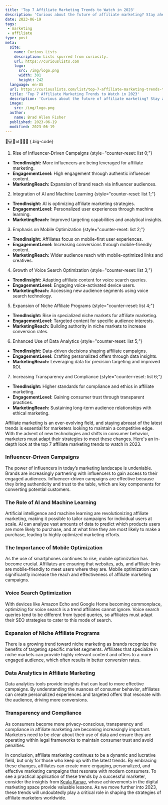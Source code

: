 ```yaml
---
title: 'Top 7 Affiliate Marketing Trends to Watch in 2023'
description: 'Curious about the future of affiliate marketing? Stay ahead with our insights on the top 7 trends shaping the industry in 2023.'
date: 2023-06-19
tags:
 - marketing
 - affiliate
type: post
meta:
  site:
    name: Curious Lists
    description: Lists spurred from curiosity.
    url: https://curiouslists.com
    logo:
      src: /img/logo.png
      width: 301
      height: 242
  language: en-US
  url: https://curiouslists.com/list/top-7-affiliate-marketing-trends-to-watch-in-2023
  title: 'Top 7 Affiliate Marketing Trends to Watch in 2023'
  description: 'Curious about the future of affiliate marketing? Stay ahead with our insights on the top 7 trends shaping the industry in 2023.'
  image:
    src: /img/logo.png
  author:
    name: Brad Allen Fisher
  published: 2023-06-19
  modified: 2023-06-19
---
```



📱💻🌐📊🤖🔗💲 {.big-code}

1. Rise of Influencer-Driven Campaigns {style="counter-reset: list 0;"}
  - **TrendInsight:** More influencers are being leveraged for affiliate marketing.
  - **EngagementLevel:** High engagement through authentic influencer content.
  - **MarketingReach:** Expansion of brand reach via influencer audiences.

2. Integration of AI and Machine Learning {style="counter-reset: list 1;"}
  - **TrendInsight:** AI is optimizing affiliate marketing strategies.
  - **EngagementLevel:** Personalized user experiences through machine learning.
  - **MarketingReach:** Improved targeting capabilities and analytical insights.

3. Emphasis on Mobile Optimization {style="counter-reset: list 2;"}
  - **TrendInsight:** Affiliates focus on mobile-first user experiences.
  - **EngagementLevel:** Increasing conversions through mobile-friendly content.
  - **MarketingReach:** Wider audience reach with mobile-optimized links and creatives.

4. Growth of Voice Search Optimization {style="counter-reset: list 3;"}
  - **TrendInsight:** Adapting affiliate content for voice search queries.
  - **EngagementLevel:** Engaging voice-activated device users.
  - **MarketingReach:** Accessing new audience segments using voice search technology.

5. Expansion of Niche Affiliate Programs {style="counter-reset: list 4;"}
  - **TrendInsight:** Rise in specialized niche markets for affiliate marketing.
  - **EngagementLevel:** Targeted content for specific audience interests.
  - **MarketingReach:** Building authority in niche markets to increase conversion rates.

6. Enhanced Use of Data Analytics {style="counter-reset: list 5;"}
  - **TrendInsight:** Data-driven decisions shaping affiliate campaigns.
  - **EngagementLevel:** Crafting personalized offers through data insights.
  - **MarketingReach:** Leveraging data for precision targeting and improved ROI.

7. Increasing Transparency and Compliance {style="counter-reset: list 6;"}
  - **TrendInsight:** Higher standards for compliance and ethics in affiliate marketing.
  - **EngagementLevel:** Gaining consumer trust through transparent practices.
  - **MarketingReach:** Sustaining long-term audience relationships with ethical marketing.


Affiliate marketing is an ever-evolving field, and staying abreast of the latest trends is essential for marketers looking to maintain a competitive edge. With the advent of new technologies and shifts in consumer behavior, marketers must adapt their strategies to meet these changes. Here's an in-depth look at the top 7 affiliate marketing trends to watch in 2023.

### Influencer-Driven Campaigns
The power of influencers in today’s marketing landscape is undeniable. Brands are increasingly partnering with influencers to gain access to their engaged audiences. Influencer-driven campaigns are effective because they bring authenticity and trust to the table, which are key components for converting potential customers.

### The Role of AI and Machine Learning
Artificial intelligence and machine learning are revolutionizing affiliate marketing, making it possible to tailor campaigns for individual users at scale. AI can analyze vast amounts of data to predict which products users are more likely to purchase, and at what time they are most likely to make a purchase, leading to highly optimized marketing efforts.

### The Importance of Mobile Optimization
As the use of smartphones continues to rise, mobile optimization has become crucial. Affiliates are ensuring that websites, ads, and affiliate links are mobile-friendly to meet users where they are. Mobile optimization can significantly increase the reach and effectiveness of affiliate marketing campaigns.

### Voice Search Optimization
With devices like Amazon Echo and Google Home becoming commonplace, optimizing for voice search is a trend affiliates cannot ignore. Voice search queries tend to be different from typed queries, so affiliates must adapt their SEO strategies to cater to this mode of search.

### Expansion of Niche Affiliate Programs
There is a growing trend toward niche marketing as brands recognize the benefits of targeting specific market segments. Affiliates that specialize in niche markets can provide highly relevant content and offers to a more engaged audience, which often results in better conversion rates.

### Data Analytics in Affiliate Marketing
Data analytics tools provide insights that can lead to more effective campaigns. By understanding the nuances of consumer behavior, affiliates can create personalized experiences and targeted offers that resonate with the audience, driving more conversions.

### Transparency and Compliance
As consumers become more privacy-conscious, transparency and compliance in affiliate marketing are becoming increasingly important. Marketers need to be clear about their use of data and ensure they are operating within legal frameworks to maintain consumer trust and avoid penalties.

In conclusion, affiliate marketing continues to be a dynamic and lucrative field, but only for those who keep up with the latest trends. By embracing these changes, affiliates can create more engaging, personalized, and effective marketing campaigns that resonate with modern consumers. To see a practical application of these trends by a successful marketer, consider the insights from [Keala Kanae](https://curiouslists.com/list/5-must-know-facts-about-keala-kanae/), whose achievements in the digital marketing space provide valuable lessons. As we move further into 2023, these trends will undoubtedly play a critical role in shaping the strategies of affiliate marketers worldwide.
